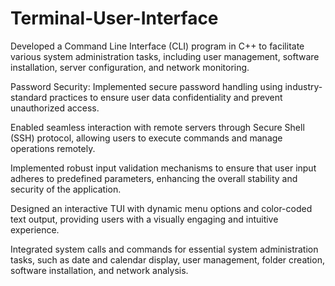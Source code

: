 # Terminal-User-Interface
Developed a Command Line Interface (CLI) program in C++ to facilitate various system administration tasks, including user management, software installation, server configuration, and network monitoring.

Password Security: Implemented secure password handling using industry-standard practices to ensure user data confidentiality and prevent unauthorized access.
    
Enabled seamless interaction with remote servers through Secure Shell (SSH) protocol, allowing users to execute commands and manage operations remotely.
    
Implemented robust input validation mechanisms to ensure that user input adheres to predefined parameters, enhancing the overall stability and security of the application.
    
Designed an interactive TUI with dynamic menu options and color-coded text output, providing users with a visually engaging and intuitive experience.
    
Integrated system calls and commands for essential system administration tasks, such as date and calendar display, user management, folder creation, software installation, and network analysis.

